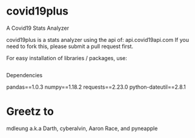 # covid19plus
A Covid19 Stats Analyzer

covid19plus is a stats analyzer using the api of: api.covid19api.com
If you need to fork this, please submit a pull request first.

For easy installation of libraries / packages, use:

```pip install -r requirements.txt;
```

Dependencies

pandas==1.0.3
numpy==1.18.2
requests==2.23.0
python-dateutil==2.8.1

# Greetz to 
mdleung a.k.a Darth, cyberalvin, Aaron Race, and pyneapple
